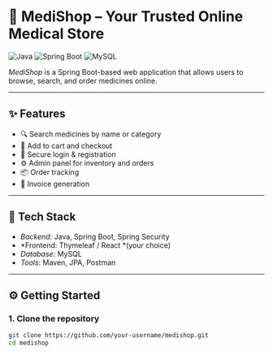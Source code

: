 # 🏥 MediShop – Your Trusted Online Medical Store

![Java](https://img.shields.io/badge/Java-ED8B00?style=for-the-badge&logo=java&logoColor=white)
![Spring Boot](https://img.shields.io/badge/Spring_Boot-6DB33F?style=for-the-badge&logo=spring-boot&logoColor=white)
![MySQL](https://img.shields.io/badge/MySQL-005C84?style=for-the-badge&logo=mysql&logoColor=white)

*MediShop* is a Spring Boot-based web application that allows users to browse, search, and order medicines online.

---

## ✨ Features

- 🔍 Search medicines by name or category  
- 🛒 Add to cart and checkout  
- 🔐 Secure login & registration  
- ⚙ Admin panel for inventory and orders  
- 📦 Order tracking  
- 🧾 Invoice generation  

---

## 🧰 Tech Stack

- *Backend*: Java, Spring Boot, Spring Security  
- *Frontend: Thymeleaf / React *(your choice)  
- *Database*: MySQL  
- *Tools*: Maven, JPA, Postman  

---

## ⚙ Getting Started

### 1. Clone the repository

```bash
git clone https://github.com/your-username/medishop.git
cd medishop
